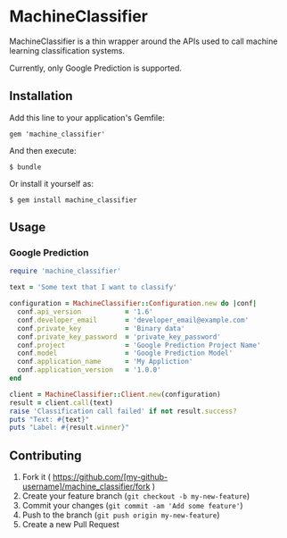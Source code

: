 # MachineClassifier

MachineClassifier is a thin wrapper around the APIs used to
call machine learning classification systems.

Currently, only Google Prediction is supported.

## Installation

Add this line to your application's Gemfile:

    gem 'machine_classifier'

And then execute:

    $ bundle

Or install it yourself as:

    $ gem install machine_classifier

## Usage

### Google Prediction

```ruby
require 'machine_classifier'

text = 'Some text that I want to classify'

configuration = MachineClassifier::Configuration.new do |conf|
  conf.api_version           = '1.6'
  conf.developer_email       = 'developer_email@example.com'
  conf.private_key           = 'Binary data'
  conf.private_key_password  = 'private_key_password'
  conf.project               = 'Google Prediction Project Name'
  conf.model                 = 'Google Prediction Model'
  conf.application_name      = 'My Appliction'
  conf.application_version   = '1.0.0'
end

client = MachineClassifier::Client.new(configuration)
result = client.call(text)
raise 'Classification call failed' if not result.success?
puts "Text: #{text}"
puts "Label: #{result.winner}"
```

## Contributing

1. Fork it ( https://github.com/[my-github-username]/machine_classifier/fork )
2. Create your feature branch (`git checkout -b my-new-feature`)
3. Commit your changes (`git commit -am 'Add some feature'`)
4. Push to the branch (`git push origin my-new-feature`)
5. Create a new Pull Request
